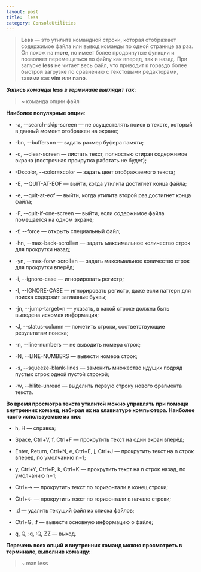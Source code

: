 ```yaml
---
layout: post
title:  less
category: ConsoleUtilities
---
```


 >**Less** — это утилита командной строки, которая отображает содержимое файла или вывод команды по 
  одной странице за раз. Он похож на **more**, но имеет более продвинутые функции и позволяет 
  перемещаться по файлу как вперед, так и назад. При запуске **less** не читает весь файл, что 
  приводит к гораздо более быстрой загрузке по сравнению с текстовыми редакторами, такими как 
 **vim** или **nano**.

***Запись команды less в терминале выглядит так***:

>~ команда опции файл

**Наиболее популярные опции**:

- -a, --search-skip-screen — не осуществлять поиск в тексте, который в данный момент отображен на 
экране;

- -bn, --buffers=n — задать размер буфера памяти;

- -c, --clear-screen — листать текст, полностью стирая содержимое экрана (построчная прокрутка 
работать не будет);

- -Dxcolor, --color=xcolor — задать цвет отображаемого текста;

- -E, --QUIT-AT-EOF — выйти, когда утилита достигнет конца файла;

- -e, --quit-at-eof — выйти, когда утилита второй раз достигнет конца файла;

- -F, --quit-if-one-screen — выйти, если содержимое файла помещается на одном экране;

- -f, --force — открыть специальный файл;

- -hn, --max-back-scroll=n — задать максимальное количество строк для прокрутки назад;

- -yn, --max-forw-scroll=n — задать максимальное количество строк для прокрутки вперёд;

- -i, --ignore-case — игнорировать регистр;

- -I, --IGNORE-CASE — игнорировать регистр, даже если паттерн для поиска содержит заглавные буквы;

- -jn, --jump-target=n — указать, в какой строке должна быть выведена искомая информация;

- -J, --status-column — пометить строки, соответствующие результатам поиска;

- -n, --line-numbers — не выводить номера строк;

- -N, --LINE-NUMBERS — вывести номера строк;

- -s, --squeeze-blank-lines — заменить множество идущих подряд пустых строк одной пустой строкой;

- -w, --hilite-unread — выделить первую строку нового фрагмента текста.

 **Во время просмотра текста утилитой можно управлять при помощи внутренних команд, набирая их на 
 клавиатуре компьютера. Наиболее часто используемые из них**:

- h, H — справка;

- Space, Ctrl+V, f, Ctrl+F — прокрутить текст на один экран вперёд;

- Enter, Return, Ctrl+N, e, Ctrl+E, j, Ctrl+J — прокрутить текст на n строк вперед, по умолчанию 
  n=1;

- y, Ctrl+Y, Ctrl+P, k, Ctrl+K — прокрутить текст на n строк назад, по умолчанию n=1;

- Ctrl+→ — прокрутить текст по горизонтали в конец строки;

- Ctrl+← — прокрутить текст по горизонтали в начало строки;

- :d — удалить текущий файл из списка файлов;

- Ctrl+G, :f — вывести основную информацию о файле;

- q, Q, :q, :Q, ZZ — выход.

**Перечень всех опций и внутренних команд можно просмотреть в терминале, выполнив команду**:

>~ man less


